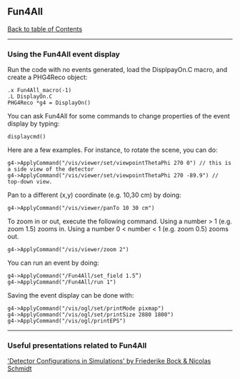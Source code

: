 ## Fun4All
[Back to table of Contents](../README.md)

---

### Using the Fun4All event display

Run the code with no events generated, load the DisplpayOn.C macro, and create a PHG4Reco object:
```
.x Fun4All_macro(-1)
.L DisplayOn.C
PHG4Reco *g4 = DisplayOn()
```
You can ask Fun4All for some commands to change properties of the event display by typing:
```
displaycmd()
```
Here are a few examples. For instance, to rotate the scene, you can do:
```
g4->ApplyCommand("/vis/viewer/set/viewpointThetaPhi 270 0") // this is a side view of the detector
g4->ApplyCommand("/vis/viewer/set/viewpointThetaPhi 270 -89.9") // top-down view.
```
Pan to a different (x,y) coordinate (e.g. 10,30 cm) by doing:
```
g4->ApplyCommand("/vis/viewer/panTo 10 30 cm")
```
To zoom in or out, execute the following command. Using a number > 1 (e.g. zoom 1.5) zooms in. Using a number 0 < number < 1 (e.g. zoom 0.5) zooms out.
```
g4->ApplyCommand("/vis/viewer/zoom 2")
```
You can run an event by doing:
```
g4->ApplyCommand("/Fun4All/set_field 1.5”)
g4->ApplyCommand("/Fun4All/run 1")
```
Saving the event display can be done with:
```
g4->ApplyCommand("/vis/ogl/set/printMode pixmap")
g4->ApplyCommand("/vis/ogl/set/printSize 2880 1800")
g4->ApplyCommand("/vis/ogl/printEPS")
```

---

### Useful presentations related to Fun4All
['Detector Configurations in Simulations' by Friederike Bock & Nicolas Schmidt](https://indico.bnl.gov/event/11112/contributions/47261/attachments/33424/53719/ECCE_Ornl.pdf)
